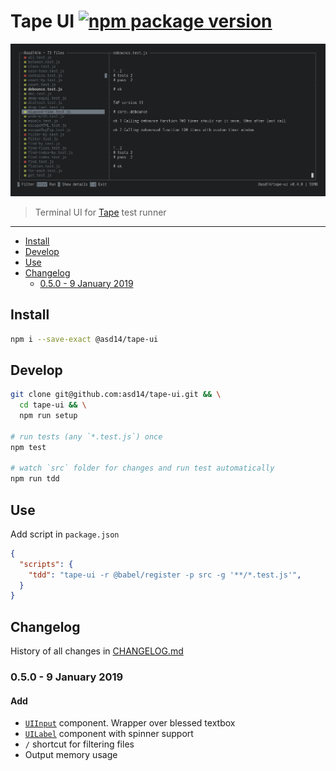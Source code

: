 <!-- markdownlint-disable first-line-h1 line-length -->

# Tape UI [![npm package version](https://badge.fury.io/js/%40asd14%2Ftape-ui.svg)](https://badge.fury.io/js/%40asd14%2Ftape-ui)

![Tape UI](docs/screenshot.png)

> Terminal UI for [Tape](https://github.com/substack/tape) test runner

---

<!-- MarkdownTOC levels="2,3" autolink="true" autoanchor="false" -->

- [Install](#install)
- [Develop](#develop)
- [Use](#use)
- [Changelog](#changelog)
    - [0.5.0 - 9 January 2019](#050---9-january-2019)

<!-- /MarkdownTOC -->

## Install

```bash
npm i --save-exact @asd14/tape-ui
```

## Develop

```bash
git clone git@github.com:asd14/tape-ui.git && \
  cd tape-ui && \
  npm run setup

# run tests (any `*.test.js`) once
npm test

# watch `src` folder for changes and run test automatically
npm run tdd
```

## Use

Add script in `package.json`

```json
{
  "scripts": {
    "tdd": "tape-ui -r @babel/register -p src -g '**/*.test.js'",
  }
}
```

## Changelog

History of all changes in [CHANGELOG.md](CHANGELOG.md)

### 0.5.0 - 9 January 2019

#### Add

- [`UIInput`](src/ui/input/input.jsx) component. Wrapper over blessed textbox
- [`UILabel`](src/ui/label/label.jsx) component with spinner support
- `/` shortcut for filtering files
- Output memory usage
